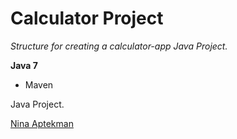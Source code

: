 # Calculator Project

*Structure for creating a calculator-app Java Project.*

**Java 7**

* Maven

Java Project.

[Nina Aptekman](https://github.com/naptekman)
